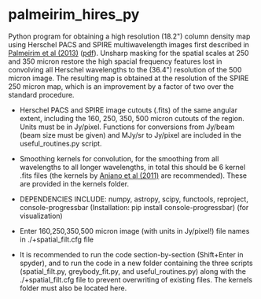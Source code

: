 # palmeirim_hires_py

Python program for obtaining a high resolution (18.2") column density map using Herschel PACS and SPIRE multiwavelength images first described in [Palmeirim et al (2013)](https://doi.org/10.1051/0004-6361/201220500) ([pdf](https://www.aanda.org/articles/aa/pdf/2013/02/aa20500-12.pdf)). Unsharp masking for the spatial scales at 250 and 350 micron restore the high spacial frequency features lost in convolving all Herschel wavelengths to the (36.4") resolution of the 500 micron image. The resulting map is obtained at the resolution of the SPIRE 250 micron map, which is an improvement by a factor of two over the standard procedure.

- Herschel PACS and SPIRE image cutouts (.fits) of the same angular extent, including the 160, 250, 350, 500 micron cutouts of the region. Units must be in Jy/pixel. Functions for conversions from Jy/beam (beam size must be given) and MJy/sr to Jy/pixel are included in the useful_routines.py script.

- Smoothing kernels for convolution, for the smoothing from all wavelengths to all longer wavelengths, in total this should be 6 kernel .fits files (the kernels by [Aniano et al (2011)](https://doi.org/10.1086/662219) are recommended). These are provided in the kernels folder.

- DEPENDENCIES INCLUDE: numpy, astropy, scipy, functools, reproject, console-progressbar (Installation: pip install console-progressbar) (for visualization)

- Enter 160,250,350,500 micron image (with units in Jy/pixel!) file names in ./+spatial_filt.cfg file

- It is recommended to run the code section-by-section (Shift+Enter in spyder), and to run the code in a new folder 
  containing the three scripts (spatial_filt.py, greybody_fit.py, and useful_routines.py) along with the ./+spatial_filt.cfg file
  to prevent overwriting of existing files. The kernels folder must also be located here.
